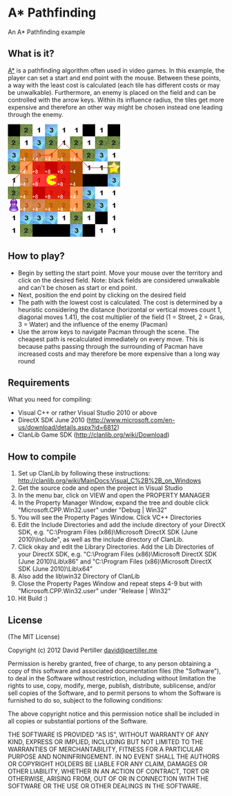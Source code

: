 A* Pathfinding
=============
An A* Pathfinding example


What is it?
------------
[A*](http://en.wikipedia.org/wiki/Pathfinding#A.2A_Algorithm) is a pathfinding algorithm often used in video games.
In this example, the player can set a start and end point with the mouse. Between these points, a way with the least cost is calculated (each tile has different costs or may be unwalkable).
Furthermore, an enemy is placed on the field and can be controlled with the arrow keys. Within its influence radius, the tiles get more expensive and therefore an other way might be chosen instead one leading through the enemy.

![Screenshot](/docs/Icon.png?raw=true)

How to play?
------------
* Begin by setting the start point. Move your mouse over the territory and click on the desired field. Note: black fields are considered unwalkable and can't be chosen as start or end point.
* Next, position the end point by clicking on the desired field
* The path with the lowest cost is calculated. The cost is determined by a heuristic considering the distance (horizontal or vertical moves count 1, diagonal moves 1.41), the cost multiplier of the field (1 = Street, 2 = Gras, 3 = Water) and the influence of the enemy (Pacman)
* Use the arrow keys to navigate Pacman through the scene. The cheapest path is recalculated immediately on every move. This is because paths passing through the surrounding of Pacman have increased costs and may therefore be more expensive than a long way round

Requirements
------------
What you need for compiling:
* Visual C++ or rather Visual Studio 2010 or above
* DirectX SDK June 2010 (http://www.microsoft.com/en-us/download/details.aspx?id=6812)
* ClanLib Game SDK (http://clanlib.org/wiki/Download)

How to compile
------------
1. Set up ClanLib by following these instructions: http://clanlib.org/wiki/MainDocs:Visual_C%2B%2B_on_Windows
2. Get the source code and open the project in Visual Studio
3. In the menu bar, click on VIEW and open the PROPERTY MANAGER
4. In the Property Manager Window, expand the tree and double click "Microsoft.CPP.Win32.user" under "Debug | Win32"
5. You will see the Property Pages Window. Click VC++ Directories
6. Edit the Include Directories and add the include directory of your DirectX SDK, e.g. "C:\Program Files (x86)\Microsoft DirectX SDK (June 2010)\Include", as well as the include directory of ClanLib.
7. Click okay and edit the Library Directories. Add the Lib Directories of your DirectX SDK, e.g. "C:\Program Files (x86)\Microsoft DirectX SDK (June 2010)\Lib\x86" and "C:\Program Files (x86)\Microsoft DirectX SDK (June 2010)\Lib\x64"
8. Also add the lib\win32 Directory of ClanLib
9. Close the Property Pages Window and repeat steps 4-9 but with "Microsoft.CPP.Win32.user" under "Release | Win32"
10. Hit Build :)

License
------------
(The MIT License)

Copyright (c) 2012 David Pertiller <david@pertiller.me>

Permission is hereby granted, free of charge, to any person obtaining a copy of this software and associated documentation files (the "Software"), to deal in the Software without restriction, including without limitation the rights to use, copy, modify, merge, publish, distribute, sublicense, and/or sell copies of the Software, and to permit persons to whom the Software is furnished to do so, subject to the following conditions:

The above copyright notice and this permission notice shall be included in all copies or substantial portions of the Software.

THE SOFTWARE IS PROVIDED "AS IS", WITHOUT WARRANTY OF ANY KIND, EXPRESS OR IMPLIED, INCLUDING BUT NOT LIMITED TO THE WARRANTIES OF MERCHANTABILITY, FITNESS FOR A PARTICULAR PURPOSE AND NONINFRINGEMENT. IN NO EVENT SHALL THE AUTHORS OR COPYRIGHT HOLDERS BE LIABLE FOR ANY CLAIM, DAMAGES OR OTHER LIABILITY, WHETHER IN AN ACTION OF CONTRACT, TORT OR OTHERWISE, ARISING FROM, OUT OF OR IN CONNECTION WITH THE SOFTWARE OR THE USE OR OTHER DEALINGS IN THE SOFTWARE.

